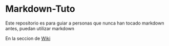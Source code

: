 # Markdown-Tuto
Este repositorio es para guiar a personas que nunca han tocado markdown antes, puedan utilizar markdown

En la seccion de [Wiki]()
